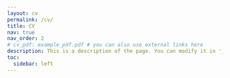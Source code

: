```yaml
---
layout: cv
permalink: /cv/
title: CV
nav: true
nav_order: 2
# cv_pdf: example_pdf.pdf # you can also use external links here
description: This is a description of the page. You can modify it in '_pages/cv.md'. You can also change or remove the top pdf download button.
toc:
  sidebar: left
---
```

